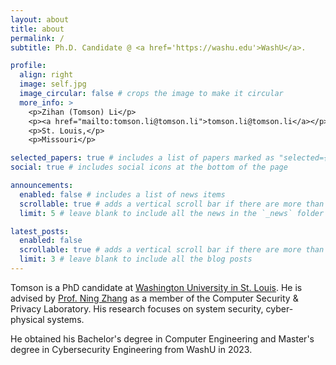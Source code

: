 ```yaml
---
layout: about
title: about
permalink: /
subtitle: Ph.D. Candidate @ <a href='https://washu.edu'>WashU</a>.

profile:
  align: right
  image: self.jpg
  image_circular: false # crops the image to make it circular
  more_info: >
    <p>Zihan (Tomson) Li</p>
    <p><a href="mailto:tomson.li@tomson.li">tomson.li@tomson.li</a></p><br>
    <p>St. Louis,</p>
    <p>Missouri</p>

selected_papers: true # includes a list of papers marked as "selected={true}"
social: true # includes social icons at the bottom of the page

announcements:
  enabled: false # includes a list of news items
  scrollable: true # adds a vertical scroll bar if there are more than 3 news items
  limit: 5 # leave blank to include all the news in the `_news` folder

latest_posts:
  enabled: false
  scrollable: true # adds a vertical scroll bar if there are more than 3 new posts items
  limit: 3 # leave blank to include all the blog posts
---
```


Tomson is a PhD candidate at [Washington University in St. Louis](https://washu.edu). He is advised by [Prof. Ning Zhang](https://cybersecurity.seas.wustl.edu/ning/index.html) as a member of the Computer Security & Privacy Laboratory. His research focuses on system security, cyber-physical systems.

<!-- Tomson is a MS student at [Washington University in St. Louis](https://washu.edu). His previous research focused on system security, real-time systems, and Federated Learning. -->
<!-- He is advised by [Prof. Ning Zhang](https://cybersecurity.seas.wustl.edu/ning/index.html) as a member of the [Computer Security & Privacy Laboratory](https://cybersecurity.seas.wustl.edu/).
His research focuses on system security, and real-time systems. -->

<!-- formal verifications -->

He obtained his Bachelor's degree in Computer Engineering and Master's degree in Cybersecurity Engineering from WashU in 2023.

<!-- He will obtain MS in Computer Science from WashU in May 2025. -->

<!-- Write your biography here. Tell the world about yourself. Link to your favorite [subreddit](http://reddit.com). You can put a picture in, too. The code is already in, just name your picture `prof_pic.jpg` and put it in the `img/` folder.

Put your address / P.O. box / other info right below your picture. You can also disable any of these elements by editing `profile` property of the YAML header of your `_pages/about.md`. Edit `_bibliography/papers.bib` and Jekyll will render your [publications page](/al-folio/publications/) automatically.

Link to your social media connections, too. This theme is set up to use [Font Awesome icons](https://fontawesome.com/) and [Academicons](https://jpswalsh.github.io/academicons/), like the ones below. Add your Facebook, Twitter, LinkedIn, Google Scholar, or just disable all of them. -->
